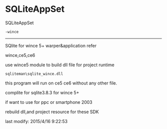 SQLiteAppSet
===============

SQLiteAppSet

	-wince


----------

SQlite for wince 5+
warper&application refer

wince,ce5,ce6

use wince5 module to build dll file for project runtime 

	sqliteman\sqlite_wince.dll
	
this program will run on ce5 ce6 without any other file.

complite for sqlite3.8.3 for wince 5+

if want to use for ppc or smartphone 2003

rebuild dll,and project resource for these SDK

last modify:
    2015/4/16 9:22:53  